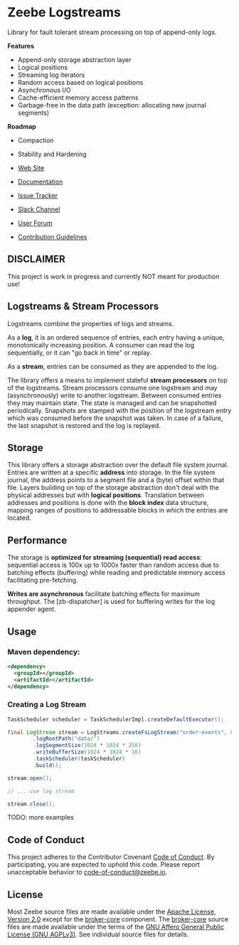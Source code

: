 # Zeebe Logstreams

Library for fault tolerant stream processing on top of append-only logs.

**Features**

* Append-only storage abstraction layer
* Logical positions
* Streaming log iterators
* Random access based on logical positions
* Asynchronous I/O
* Cache-efficient memory access patterns
* Garbage-free in the data path (exception: allocating new journal segments)

**Roadmap**

* Compaction
* Stability and Hardening

* [Web Site](https://zeebe.io)
* [Documentation](https://docs.zeebe.io)
* [Issue Tracker](https://github.com/zeebe-io/zeebe/issues)
* [Slack Channel](https://zeebe-slackin.herokuapp.com/)
* [User Forum](https://forum.zeebe.io)
* [Contribution Guidelines](/CONTRIBUTING.md)

## DISCLAIMER

This project is work in progress and currently NOT meant for production use!

## Logstreams & Stream Processors

Logstreams combine the properties of logs and streams.

As a **log**, it is an ordered sequence of entries, each entry having a unique, monotonically increasing position. A consumer can read the log sequentially, or it can "go back in time" or replay.

As a **stream**, entries can be consumed as they are appended to the log.

The library offers a means to implement stateful **stream processors** on top of the logstreams. Stream processors consume one logstream and may (asynchronously) write to another logstream. Between consumed entries they may maintain state. The state is managed and can be snapshotted periodically. Snapshots are stamped with the position of the logstream entry which was consumed before the snapshot was taken. In case of a failure, the last snapshot is restored and the log is replayed.

## Storage

This library offers a storage abstraction over the default file system journal. Entries are written at a specific **address** into storage. In the file system journal, the address points to a segment file and a (byte) offset within that file. Layers building on top of the storage abstraction don't deal with the physical addresses but with **logical positions**. Translation between addresses and positions is done with the **block index** data structure, mapping ranges of positions to addressable blocks in which the entries are located.

## Performance

The storage is **optimized for streaming (sequential) read access**: sequential access is 100x up to 1000x faster than random access due to batching effects (buffering) while reading and predictable memory access facilitating pre-fetching.

**Writes are asynchronous** facilitate batching effects for maximum throughput. The [zb-dispatcher] is used for buffering writes for the log appender agent.

## Usage

### Maven dependency:

```xml
<dependency>
  <groupId></groupId>
  <artifactId></artifactId>
</dependency>
```

### Creating a Log Stream

```java
TaskScheduler scheduler = TaskSchedulerImpl.createDefaultExecutor();

final LogStream stream = LogStreams.createFsLogStream("order-events", 0)
        .logRootPath("data/")
        .logSegmentSize(1024 * 1024 * 256)
        .writeBufferSize(1024 * 1024 * 16)
        .taskScheduler(taskScheduler)
        .build();

stream.open();

// ... use log stream

stream.close();
```

TODO: more examples

## Code of Conduct

This project adheres to the Contributor Covenant [Code of
Conduct](/CODE_OF_CONDUCT.md). By participating, you are expected to uphold
this code. Please report unacceptable behavior to code-of-conduct@zeebe.io.

## License

Most Zeebe source files are made available under the [Apache License, Version
2.0](/LICENSE) except for the [broker-core][] component. The [broker-core][]
source files are made available under the terms of the [GNU Affero General
Public License (GNU AGPLv3)][agpl]. See individual source files for
details.

[broker-core]: https://github.com/zeebe-io/zeebe/tree/master/broker-core
[agpl]: https://github.com/zeebe-io/zeebe/blob/master/GNU-AGPL-3.0
